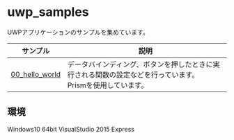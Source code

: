 # uwp_samples
UWPアプリケーションのサンプルを集めています。

| サンプル | 説明 |
-----------|-------------|
| [00_hello_world][1] | データバインディング、ボタンを押したときに実行される関数の設定などを行っています。<br> Prismを使用しています。


[1]: 00_hello_world/


## 環境
Windows10 64bit
VisualStudio 2015 Express
